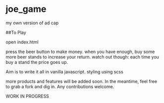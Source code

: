 # joe_game
my own version of ad cap

##To Play

open index.html

press the beer button to make money. when you have enough, buy some more beer stands to increase your return. watch out though: each time you buy a stand the price goes up.

Aim is to write it all in vanilla javascript. styling using scss

more products and features will be added soon. In the meantime, feel free to grab a fork and dig in. Any contributions welcome.

WORK IN PROGRESS

